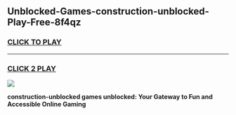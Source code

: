 
## Unblocked-Games-construction-unblocked-Play-Free-8f4qz
<h3>
<a href="https://premium76.site?title=construction-unblocked&ref=12A">CLICK TO PLAY</a></h3>
<hr>

<h3>
<a href="https://premium76.site?title=construction-unblocked&ref=12A">CLICK 2 PLAY</a>
  
</h3>

<a href="https://premium76.site?title=construction-unblocked&ref=12A"><img src="https://clearcache.store/games.png"></a>


**construction-unblocked games unblocked: Your Gateway to Fun and Accessible Online Gaming**
